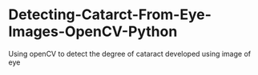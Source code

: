 # Detecting-Catarct-From-Eye-Images-OpenCV-Python
Using openCV to detect the degree of cataract developed using image of eye
